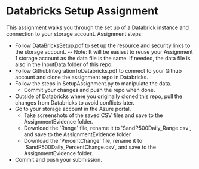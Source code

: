 # Databricks Setup Assignment

This assignment walks you through the set up of a Databrick instance and connection to your storage account.  Assignment steps:
- Follow DataBricksSetup.pdf to set up the resource and security links to the storage account.
-- Note:  It will be easiest to reuse your Assignment 1 storage account as the data file is the same.  If needed, the data file is also in the InputData folder of this repo.
- Follow GithubIntegrationToDatabricks.pdf to connect to your Github account and clone the assignment repo in Databricks.
- Follow the steps in SetupAssignment.py to manipulate the data.
    - Commit your changes and push the repo when done.
- Outside of Databricks where you originally cloned this repo, pull the changes from Databricks to avoid conflicts later.
- Go to your storage account in the Azure portal.
    - Take screenshots of the saved CSV files and save to the AssignmentEvidence folder.
    - Download the 'Range' file, rename it to 'SandP500Daily_Range.csv', and save to the AssignmentEvidence folder
    - Download the 'PercentChange' file, rename it to 'SandP500Daily_PercentChange.csv', and save to the AssignmentEvidence folder.
- Commit and push your submission.
